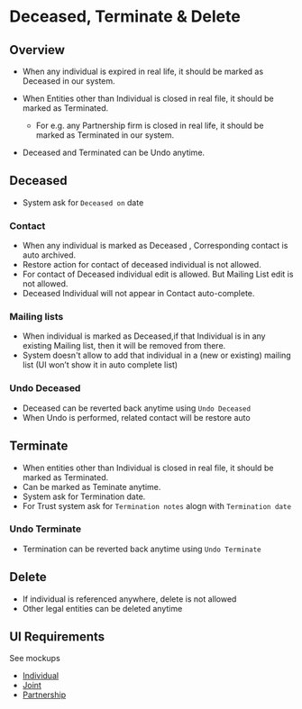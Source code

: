 # Deceased, Terminate & Delete

## Overview

- When any individual is expired in real life, it should be marked as Deceased in our system.
- When Entities other than Individual is closed in real file, it should be marked as Terminated. 
  - For e.g. any Partnership firm is closed in real life, it should be marked as Terminated in our system.

- Deceased and Terminated can be Undo anytime.

## Deceased

- System ask for `Deceased on` date

### Contact

- When any individual is marked as Deceased , Corresponding contact is auto archived.
- Restore action for contact of deceased individual is not allowed.
- For contact of Deceased individual edit is allowed. But Mailing List edit is not allowed.
- Deceased Individual will not appear in Contact auto-complete. 

### Mailing lists

- When individual is marked as Deceased,if that Individual is in any existing Mailing list, then it will be removed from there. 
- System doesn't allow to add that individual in a (new or existing) mailing list (UI won’t show it in auto complete list)

### Undo Deceased

- Deceased can be reverted back anytime using `Undo Deceased`
- When Undo is performed, related contact will be restore auto

## Terminate

- When entities other than Individual is closed in real file, it should be marked as Terminated. 
- Can be marked as Teminate anytime.
- System ask for Termination date.
- For Trust system ask for `Termination notes` alogn with `Termination date`

### Undo Terminate

- Termination can be reverted back anytime using `Undo Terminate`

## Delete

- If individual is referenced anywhere, delete is not allowed
- Other legal entities can be deleted anytime

## UI Requirements

See mockups

- [Individual](https://drive.google.com/drive/u/0/folders/1AiOKWn-dF54_9tZ_e4M-7PPhcLNPrfYV)
- [Joint](https://drive.google.com/drive/u/0/folders/1ndv-V3XBKHnA7gg_v9YK99o6_b9Ybj-x)
- [Partnership](https://drive.google.com/drive/u/0/folders/1pz49vTxi-G_5akRIZldifbmwWGPxsMKp)